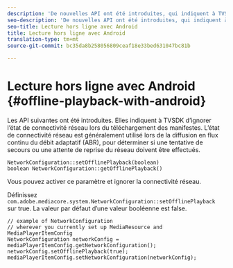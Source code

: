 ```yaml
---
description: 'De nouvelles API ont été introduites, qui indiquent à TVSDK d’ignorer l’état de connectivité réseau lors du téléchargement des manifestes. '
seo-description: 'De nouvelles API ont été introduites, qui indiquent à TVSDK d’ignorer l’état de connectivité réseau lors du téléchargement des manifestes. '
seo-title: Lecture hors ligne avec Android
title: Lecture hors ligne avec Android
translation-type: tm+mt
source-git-commit: bc35da8b258056809ceaf18e33bed631047bc81b

---
```



# Lecture hors ligne avec Android {#offline-playback-with-android}

Les API suivantes ont été introduites. Elles indiquent à TVSDK d’ignorer l’état de connectivité réseau lors du téléchargement des manifestes. L’état de connectivité réseau est généralement utilisé lors de la diffusion en flux continu du débit adaptatif (ABR), pour déterminer si une tentative de secours ou une attente de reprise du réseau doivent être effectués.

```
NetworkConfiguration::setOfflinePlayback(boolean)
boolean NetworkConfiguration::getOfflinePlayback()
```

Vous pouvez activer ce paramètre et ignorer la connectivité réseau.

Définissez `com.adobe.mediacore.system.NetworkConfiguration::setOfflinePlayback` sur true. La valeur par défaut d’une valeur booléenne est false.

```
// example of NetworkConfiguration
// wherever you currently set up MediaResource and MediaPlayerItemConfig
NetworkConfiguration networkConfig = mediaPlayerItemConfig.getNetworkConfiguration();
networkConfig.setOfflinePlayback(true);
mediaPlayerItemConfig.setNetworkConfiguration(networkConfig);
```
